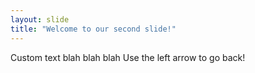 ```yaml
---
layout: slide
title: "Welcome to our second slide!"
---
```

Custom text blah blah blah
Use the left arrow to go back!
